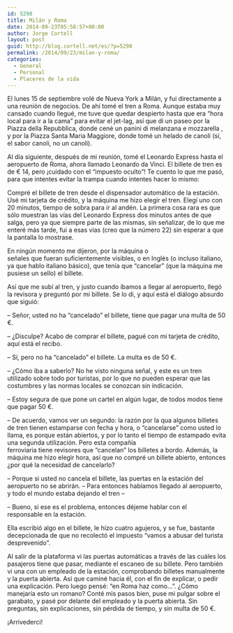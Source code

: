 ```yaml
---
id: 5298
title: Milán y Roma
date: 2014-09-23T05:58:57+00:00
author: Jorge Cortell
layout: post
guid: http://blog.cortell.net/es/?p=5298
permalink: /2014/09/23/milan-y-roma/
categories:
  - General
  - Personal
  - Placeres de la vida
---
```

El lunes 15 de septiembre volé de Nueva York a Milán, y fui directamente a una reunión de negocios. De ahí tomé el tren a Roma. Aunque estaba muy cansado cuando llegué, me tuve que quedar despierto hasta que era &#8220;hora local para ir a la cama&#8221; para evitar el jet-lag, así que di un paseo por la Piazza della Repubblica, donde cené un panini di melanzana e mozzarella , y por la Piazza Santa Maria Maggiore, donde tomé un helado de canoli (sí, el sabor canoli, no un canoli).

Al día siguiente, después de mi reunión, tomé el Leonardo Express hasta el aeropuerto de Roma, ahora llamado Leonardo da Vinci. El billete de tren es de € 14, pero ¡cuidado con el &#8220;impuesto oculto&#8221;! Te cuento lo que me pasó, para que intentes evitar la trampa cuando intentes hacer lo mismo:
  
Compré el billete de tren desde el dispensador automático de la estación. Usé mi tarjeta de crédito, y la máquina me hizo elegir el tren. Elegí uno con 20 minutos, tiempo de sobra para ir al andén. La primera cosa rara es que sólo muestran las vías del Leonardo Express dos minutos antes de que salga, pero ya que siempre parte de las mismas, sin señalizar, de lo que me enteré más tarde, fui a esas vías (creo que la número 22) sin esperar a que la pantalla lo mostrase.
  
En ningún momento me dijeron, por la máquina o señales que fueran suficientemente visibles, o en Inglés (o incluso italiano, ya que hablo italiano básico), que tenía que &#8220;cancelar&#8221; (que la máquina me pusiese un sello) el billete.
  
Así que me subí al tren, y justo cuando íbamos a llegar al aeropuerto, llegó la revisora y preguntó por mi billete. Se lo di, y aquí está el diálogo absurdo que siguió:

– Señor, usted no ha &#8220;cancelado&#8221; el billete, tiene que pagar una multa de 50 €.
  
– ¿Disculpe? Acabo de comprar el billete, pagué con mi tarjeta de crédito, aquí está el recibo.
  
– Sí, pero no ha &#8220;cancelado&#8221; el billete. La multa es de 50 €.
  
– ¿Cómo iba a saberlo? No he visto ninguna señal, y este es un tren utilizado sobre todo por turistas, por lo que no pueden esperar que las costumbres y las normas locales se conozcan sin indicación.
  
– Estoy segura de que pone un cartel en algún lugar, de todos modos tiene que pagar 50 €.
  
– De acuerdo, vamos ver un segundo: la razón por la qua algunos billetes de tren tienen estamparse con fecha y hora, o &#8220;cancelarse&#8221; como usted lo llama, es porque están abiertos, y por lo tanto el tiempo de estampado evita una segunda utilización. Pero esta compañía ferroviaria tiene revisores que &#8220;cancelan&#8221; los billetes a bordo. Además, la máquina me hizo elegir hora, así que no compré un billete abierto, entonces ¿por qué la necesidad de cancelarlo?
  
– Porque si usted no cancela el billete, las puertas en la estación del aeropuerto no se abrirán. – Para entonces habíamos llegado al aeropuerto, y todo el mundo estaba dejando el tren –
  
– Bueno, si ese es el problema, entonces déjeme hablar con el responsable en la estación.

Ella escribió algo en el billete, le hizo cuatro agujeros, y se fue, bastante decepcionada de que no recolectó el impuesto &#8220;vamos a abusar del turista desprevenido&#8221;.

Al salir de la plataforma vi las puertas automáticas a través de las cuáles los pasajeros tiene que pasar, mediante el escaneo de su billete. Pero también vi una con un empleado de la estación, comprobando billetes manualmente y la puerta abierta. Así que caminé hacia él, con el fin de explicar, o pedir una explicación. Pero luego pensé: &#8220;en Roma haz como&#8230;&#8221;. ¿Cómo manejaría esto un romano? Conté mis pasos bien, puse mi pulgar sobre el garabato, y pasé por delante del empleado y la puerta abierta. Sin preguntas, sin explicaciones, sin pérdida de tiempo, y sin multa de 50 €.
  
¡Arrivederci!